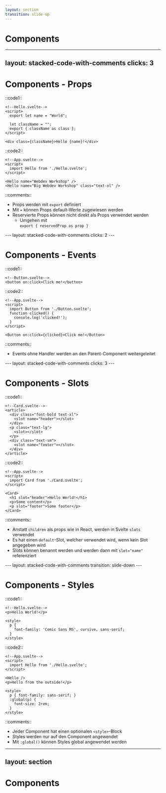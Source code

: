 ```yaml
---
layout: section
transition: slide-up
---
```


# Components
<!--Präsentation: Maike-->
---
layout: stacked-code-with-comments
clicks: 3
---

# Components - Props

::code1::

```svelte {1-2,6-9|1-2,6-9|all} {at:0}
<!--Hello.svelte-->
<script>
  export let name = "World";

  let className = "";
  export { className as class };
</script>

<div class={className}>Hello {name}!</div>
```
::code2::
```svelte
<!--App.svelte-->
<script>
  import Hello from './Hello.svelte';
</script>

<Hello name="Webdev Workshop" />
<Hello name="Big Webdev Workshop" class="text-xl" />
```

::comments::

<v-clicks at="0">

- Props werden mit `export` definiert
- Mit `=` können Props default-Werte zugewiesen werden
- Reservierte Props können nicht direkt als Props verwendet werden
  - Umgehen mit <br> `export { reservedProp as prop }`
</v-clicks>
<!--Präsentation: Maike-->
---
layout: stacked-code-with-comments
clicks: 2
---

# Components - Events

::code1::

```svelte
<!--Button.svelte-->
<button on:click>Click me!</button>
```

::code2::

```svelte {all|8|all}
<!--App.svelte-->
<script>
  import Button from './Button.svelte';
  function clicked() {
    console.log('clicked!');
  }
</script>

<Button on:click={clicked}>Click me!</Button>
```

::comments::

<v-clicks at="0">

- Events ohne Handler werden an den Parent-Component weitergeleitet
</v-clicks>
<!--Präsentation: Phillip-->
---
layout: stacked-code-with-comments
clicks: 3
---

# Components - Slots

::code1::

```svelte
<!--Card.svelte-->
<article>
  <div class="font-bold text-xl">
    <slot name="header"></slot>
  </div>
  <p class="text-lg">
    <slot></slot>
  </p>
  <div class="text-sm">
    <slot name="footer"></slot>
  </div>
</article>
```

::code2::

```svelte
<!--App.svelte-->
<script>
  import Card from './Card.svelte';
</script>

<Card>
  <h1 slot="header">Hello World!</h1>
  <p>Some content</p>
  <p slot="footer">Some footer</p>
</Card>
```

::comments::

<v-clicks at="0">

- Anstatt `children` als props wie in React, werden in Svelte `slots` verwendet
- Es hat einen `default`-Slot, welcher verwendet wird, wenn kein Slot angegeben wird
- Slots können benannt werden und werden dann mit `slot="name"` referenziert
</v-clicks>
<!--Präsentation: Maike-->
---
layout: stacked-code-with-comments
transition: slide-down
---

# Components - Styles

::code1::

```svelte
<!--Hello.svelte-->
<p>Hello World!</p>

<style>
  p {
    font-family: 'Comic Sans MS', cursive, sans-serif;
  }
</style>
```

::code2::

```svelte
<!--App.svelte-->
<script>
  import Hello from './Hello.svelte';
</script>

<Hello />
<p>Hello from the outside!</p>

<style>
  p { font-family: sans-serif; }
  :global(p) {
    font-size: 2rem;
  }
</style>
```

::comments::

- Jeder Component hat einen optionalen `<style>`-Block
- Styles werden nur auf den Component angewendet
- Mit `:global()` können Styles global angewendet werden

<!--Präsentation: Tobi-->
---
layout: section
---

# Components
<!--Präsentation: Maike-->